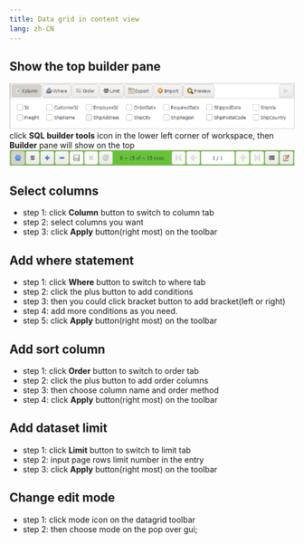 ```yaml
---
title: Data grid in content view
lang: zh-CN
---
```


## Show the top builder pane
![Datagrid Builder](../../images/kangaroo-grid-builder.png)
click __SQL builder tools__ icon in the lower left corner of workspace, then __Builder__ pane will show on the top
![Datagrid toolbar](../../images/kangaroo-grid-toolbar.png)

## Select columns
- step 1: click __Column__ button to switch to column tab
- step 2: select columns you want
- step 3: click __Apply__ button(right most) on the toolbar

## Add where statement
- step 1: click __Where__ button to switch to where tab
- step 2: click the plus button to add conditions
- step 3: then you could click bracket button to add bracket(left or right)
- step 4: add more conditions as you need.
- step 5: click __Apply__ button(right most) on the toolbar

## Add sort column
- step 1: click __Order__ button to switch to order tab
- step 2: click the plus button to add order columns
- step 3: then choose column name and order method
- step 4: click __Apply__ button(right most) on the toolbar

## Add dataset limit
- step 1: click __Limit__ button to switch to limit tab
- step 2: input page rows limit number in the entry
- step 3: click __Apply__ button(right most) on the toolbar

## Change edit mode
- step 1: click mode icon on the datagrid toolbar
- step 2: then choose mode on the pop over gui;


<Vssue :issue-id="9" :title="$title" />
